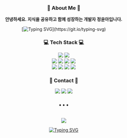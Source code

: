 <div align="center">

### 🌱 About Me 🌱
**안녕하세요. 지식을 공유하고 함께 성장하는 개발자 정윤아입니다.**

[![Typing SVG](https://readme-typing-svg.demolab.com?font=Nanum+Myeongjo&weight=600&size=15&duration=1&color=BFF7AA&center=true&multiline=true&repeat=false&random=false&lines=%EC%86%8C%ED%86%B5%EA%B3%BC+%EB%AC%B8%EC%84%9C%ED%99%94%EC%9D%98+%EA%B0%80%EC%B9%98%EB%8A%94+%ED%95%AD%EC%83%81+%EC%9D%98%EB%AF%B8%EA%B0%80+%EC%9E%88%EB%8B%A4.;%EC%8A%A4%EC%8A%A4%EB%A1%9C%EB%A5%BC+%EB%8D%94%EC%9A%B1+%EB%A9%8B%EC%A7%84+%EB%B0%A9%ED%96%A5%EC%9C%BC%EB%A1%9C+%EC%84%B1%EC%9E%A5%EC%8B%9C%EC%BC%9C+%EB%82%98%EA%B0%88+%EC%88%98+%EC%9E%88%EB%8B%A4.)](https://git.io/typing-svg)


### 💻 Tech Stack 💻

<img src="https://img.shields.io/badge/Java-007396?style=for-the-badge&logo=OpenJDK&logoColor=white"/>
<img src="https://img.shields.io/badge/Python-3670A0?style=for-the-badge&logo=python&logoColor=ffdd54"/>
<br>
<img src="https://img.shields.io/badge/Springboot-6DB33F?style=for-the-badge&logo=springboot&logoColor=white"/>
<img src="https://img.shields.io/badge/Thymeleaf-005F0F?style=for-the-badge&logo=Thymeleaf&logoColor=white"/>
<img src="https://img.shields.io/badge/MySQL-4479A1?style=for-the-badge&logo=mysql&logoColor=white"/>
<img src="https://img.shields.io/badge/MariaDB-003545?style=for-the-badge&logo=mariadb&logoColor=white"/>
<br>
<img src="https://img.shields.io/badge/GitHub-181717?style=for-the-badge&logo=github&logoColor=white"/>
<img src="https://img.shields.io/badge/IntelliJ%20IDEA-000000?style=for-the-badge&logo=intellij-idea&logoColor=white"/>
<img src="https://img.shields.io/badge/DataGrip-000000?style=for-the-badge&logo=DataGrip&logoColor=white"/>
<img src="https://img.shields.io/badge/Notion-000000?style=for-the-badge&logo=notion&logoColor=white"/>
<br>

### 💌 Contact 💌
<a href="https://dmaolon00.tistory.com/"><img src="https://img.shields.io/badge/Tistory-000000?style=for-the-badge&logo=Tistory&logoColor=white"/></a>
<a href="mailto:jyajoo1020@gmail.com"><img src="https://img.shields.io/badge/Gmail-EA4335?style=for-the-badge&logo=gmail&logoColor=white"/></a>
<a href="https://www.linkedin.com/in/jyajoo"><img src="https://img.shields.io/badge/LinkedIn-0A66C2?style=for-the-badge&logo=linkedin&logoColor=white"/></a>
<br>

### • • •

<br>
<img src="https://github-readme-stats.vercel.app/api?username=jyajoo&show_icons=true&theme=vue">

[![Typing SVG](https://readme-typing-svg.demolab.com?font=Roboto&size=15&color=BFF7AA&multiline=true&repeat=false&random=false&width=555&lines=%E2%80%9CYou+can't+focus+on+what's+going+wrong%2C+There's+always+a+way+to+turn+things+around.%E2%80%9D)](https://git.io/typing-svg)

</div>
